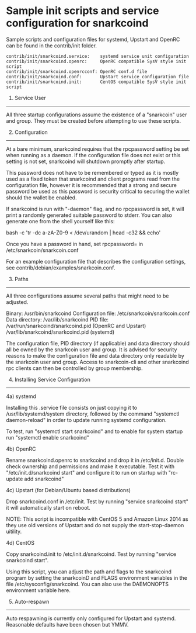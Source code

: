Sample init scripts and service configuration for snarkcoind
==========================================================

Sample scripts and configuration files for systemd, Upstart and OpenRC
can be found in the contrib/init folder.

    contrib/init/snarkcoind.service:    systemd service unit configuration
    contrib/init/snarkcoind.openrc:     OpenRC compatible SysV style init script
    contrib/init/snarkcoind.openrcconf: OpenRC conf.d file
    contrib/init/snarkcoind.conf:       Upstart service configuration file
    contrib/init/snarkcoind.init:       CentOS compatible SysV style init script

1. Service User
---------------------------------

All three startup configurations assume the existence of a "snarkcoin" user
and group.  They must be created before attempting to use these scripts.

2. Configuration
---------------------------------

At a bare minimum, snarkcoind requires that the rpcpassword setting be set
when running as a daemon.  If the configuration file does not exist or this
setting is not set, snarkcoind will shutdown promptly after startup.

This password does not have to be remembered or typed as it is mostly used
as a fixed token that snarkcoind and client programs read from the configuration
file, however it is recommended that a strong and secure password be used
as this password is security critical to securing the wallet should the
wallet be enabled.

If snarkcoind is run with "-daemon" flag, and no rpcpassword is set, it will
print a randomly generated suitable password to stderr.  You can also
generate one from the shell yourself like this:

bash -c 'tr -dc a-zA-Z0-9 < /dev/urandom | head -c32 && echo'

Once you have a password in hand, set rpcpassword= in /etc/snarkcoin/snarkcoin.conf

For an example configuration file that describes the configuration settings,
see contrib/debian/examples/snarkcoin.conf.

3. Paths
---------------------------------

All three configurations assume several paths that might need to be adjusted.

Binary:              /usr/bin/snarkcoind
Configuration file:  /etc/snarkcoin/snarkcoin.conf
Data directory:      /var/lib/snarkcoind
PID file:            /var/run/snarkcoind/snarkcoind.pid (OpenRC and Upstart)
                     /var/lib/snarkcoind/snarkcoind.pid (systemd)

The configuration file, PID directory (if applicable) and data directory
should all be owned by the snarkcoin user and group.  It is advised for security
reasons to make the configuration file and data directory only readable by the
snarkcoin user and group.  Access to snarkcoin-cli and other snarkcoind rpc clients
can then be controlled by group membership.

4. Installing Service Configuration
-----------------------------------

4a) systemd

Installing this .service file consists on just copying it to
/usr/lib/systemd/system directory, followed by the command
"systemctl daemon-reload" in order to update running systemd configuration.

To test, run "systemctl start snarkcoind" and to enable for system startup run
"systemctl enable snarkcoind"

4b) OpenRC

Rename snarkcoind.openrc to snarkcoind and drop it in /etc/init.d.  Double
check ownership and permissions and make it executable.  Test it with
"/etc/init.d/snarkcoind start" and configure it to run on startup with
"rc-update add snarkcoind"

4c) Upstart (for Debian/Ubuntu based distributions)

Drop snarkcoind.conf in /etc/init.  Test by running "service snarkcoind start"
it will automatically start on reboot.

NOTE: This script is incompatible with CentOS 5 and Amazon Linux 2014 as they
use old versions of Upstart and do not supply the start-stop-daemon uitility.

4d) CentOS

Copy snarkcoind.init to /etc/init.d/snarkcoind. Test by running "service snarkcoind start".

Using this script, you can adjust the path and flags to the snarkcoind program by
setting the snarkcoinD and FLAGS environment variables in the file
/etc/sysconfig/snarkcoind. You can also use the DAEMONOPTS environment variable here.

5. Auto-respawn
-----------------------------------

Auto respawning is currently only configured for Upstart and systemd.
Reasonable defaults have been chosen but YMMV.
